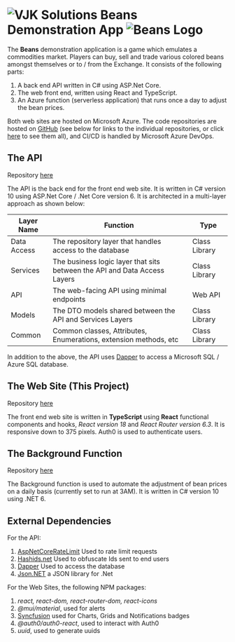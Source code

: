 # ![VJK Solutions](https://vjk.solutions/images/logo-64.png) Beans Demonstration App ![Beans Logo](https://vjk.solutions/images/beanslogo-64.png)

The **Beans** demonstration application is a game which emulates
a commodities market. Players can buy, sell and trade various
colored beans amongst themselves or to / from the Exchange. It consists
of the following parts:

1. A back end API written in C# using ASP.Net Core.
2. The web front end, written using React and TypeScript.
3. An Azure function (serverless application) that runs once a day to adjust the bean prices.

Both web sites are hosted on Microsoft Azure. The code repositories are hosted on [GitHub](https://github.com) (see below for links to the individual repositories, or click [here](https://github.com/vjkrammes) to see them all), and CI/CD is handled by Microsoft Azure DevOps.

## The API

Repository [here](https://github.com/vjkrammes/Beans)

The API is the back end for the front end web site. It is written in C# version 10 using ASP.Net Core / .Net Core version 6. It is architected in a multi-layer approach as shown below:

|Layer Name|Function|Type|
|----------|--------|----|
|Data Access|The repository layer that handles access to the database|Class Library|
|Services|The business logic layer that sits between the API and Data Access Layers|Class Library|
|API|The web-facing API using minimal endpoints|Web API|
|Models|The DTO models shared between the API and Services Layers|Class Library|
|Common|Common classes, Attributes, Enumerations, extension methods, etc|Class Library|

In addition to the above, the API uses [Dapper](https://github.com/DapperLib/Dapper) to access a Microsoft SQL / Azure SQL database.

## The Web Site (This Project)

Repository [here](https://github.com/vjkrammes/beans.ui)

The front end web site is written in **TypeScript** using **React** functional components and hooks, *React version 18* and *React Router version 6.3*. It is responsive down to 375 pixels. Auth0 is used to
authenticate users.

## The Background Function

Repository [here](https://github.com/vjkrammes/Beans.Background)

The Background function is used to automate the adjustment of bean
prices on a daily basis (currently set to run at 3AM). It is written
in C# version 10 using .NET 6.

## External Dependencies

For the API:

1. [AspNetCoreRateLimit](https://github.com/stefanprodan/AspNetCoreRateLimit) Used to rate limit requests
2. [Hashids.net](https://hashids.org/net/) Used to obfuscate Ids sent to end users
3. [Dapper](https://github.com/DapperLib/Dapper) Used to access the database
4. [Json.NET](https://www.json.org/json-en.html) a JSON library for .Net

For the Web Sites, the following NPM packages:

1. *react, react-dom, react-router-dom, react-icons*
2. *@mui/material*, used for alerts
3.  [Syncfusion](https://syncfusion.com) used for Charts, Grids and Notifications badges
4. *@auth0/auth0-react*, used to interact with Auth0
5. *uuid*, used to generate uuids
